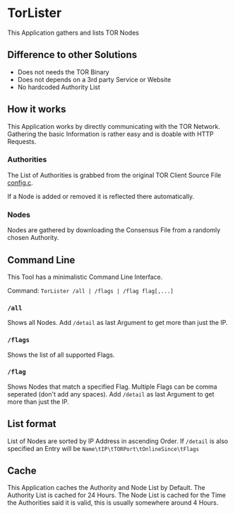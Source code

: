 # TorLister

This Application gathers and lists TOR Nodes

## Difference to other Solutions

- Does not needs the TOR Binary
- Does not depends on a 3rd party Service or Website
- No hardcoded Authority List

## How it works

This Application works by directly communicating with the TOR Network.
Gathering the basic Information is rather easy and is doable with HTTP Requests.

### Authorities

The List of Authorities is grabbed from the original TOR Client Source File
[config.c](https://gitweb.torproject.org/tor.git/plain/src/or/config.c).

If a Node is added or removed it is reflected there automatically.

### Nodes

Nodes are gathered by downloading the Consensus File from a randomly chosen Authority.

## Command Line

This Tool has a minimalistic Command Line Interface.

Command: `TorLister /all | /flags | /flag flag[,...]`

### `/all`

Shows all Nodes. Add `/detail` as last Argument to get more than just the IP.

### `/flags`

Shows the list of all supported Flags.

### `/flag`

Shows Nodes that match a specified Flag.
Multiple Flags can be comma seperated (don't add any spaces).
Add `/detail` as last Argument to get more than just the IP.

## List format

List of Nodes are sorted by IP Address in ascending Order.
If `/detail` is also specified an Entry will be `Name\tIP\tTORPort\tOnlineSince\tFlags`

## Cache

This Application caches the Authority and Node List by Default.
The Authority List is cached for 24 Hours.
The Node List is cached for the Time the Authorities said it is valid,
this is usually somewhere around 4 Hours.

